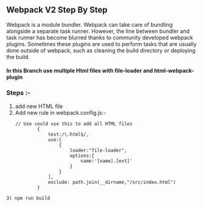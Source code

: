 ## Webpack V2 Step By Step

Webpack is a module bundler. Webpack can take care of bundling alongside a separate task runner. However, the line between bundler and task runner has become blurred thanks to community developed webpack plugins. Sometimes these plugins are used to perform tasks that are usually done outside of webpack, such as cleaning the build directory or deploying the build.

#### In this Branch use multiple Html files with file-loader and html-webpack-plugin

### Steps :-
1) add new HTML file
2) Add new rule in webpack.config.js:-
	```
	// Use could use this to add all HTML files
			{
				test:/\.html$/,
				use:[
					{
						loader:"file-loader",
						options:{
							name:'[name].[ext]'
						}
					}
				],
				exclude: path.join(__dirname,"/src/index.html")
			}
  ```
 3) npm run build